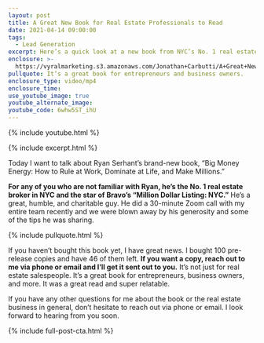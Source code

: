 ```yaml
---
layout: post
title: A Great New Book for Real Estate Professionals to Read
date: 2021-04-14 09:00:00
tags:
  - Lead Generation
excerpt: Here’s a quick look at a new book from NYC’s No. 1 real estate broker.
enclosure: >-
  https://vyralmarketing.s3.amazonaws.com/Jonathan+Carbutti/A+Great+New+Book+for+Real+Estate+Professionals+to+Read.mp4
pullquote: It’s a great book for entrepreneurs and business owners.
enclosure_type: video/mp4
enclosure_time:
use_youtube_image: true
youtube_alternate_image:
youtube_code: 6whw5ST_ihU
---
```

{% include youtube.html %}

{% include excerpt.html %}

Today I want to talk about Ryan Serhant’s brand-new book, “Big Money Energy: How to Rule at Work, Dominate at Life, and Make Millions.”

**For any of you who are not familiar with Ryan, he’s the No. 1 real estate broker in NYC and the star of Bravo’s “Million Dollar Listing: NYC.”** He’s a great, humble, and charitable guy. He did a 30-minute Zoom call with my entire team recently and we were blown away by his generosity and some of the tips he was sharing.

{% include pullquote.html %}

If you haven’t bought this book yet, I have great news. I bought 100 pre-release copies and have 46 of them left. **If you want a copy, reach out to me via phone or email and I’ll get it sent out to you.** It’s not just for real estate salespeople. It’s a great book for entrepreneurs, business owners, and more. It was a great read and super relatable.

If you have any other questions for me about the book or the real estate business in general, don’t hesitate to reach out via phone or email. I look forward to hearing from you soon.

{% include full-post-cta.html %}
